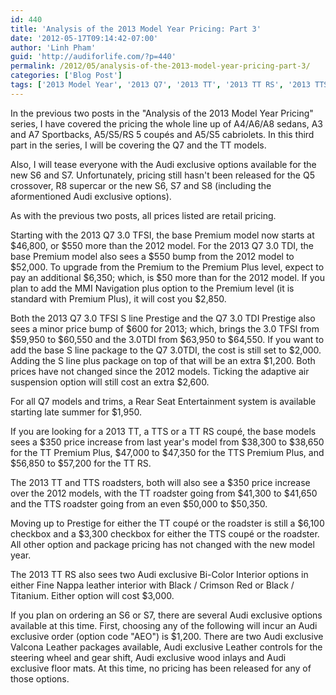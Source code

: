```yaml
---
id: 440
title: 'Analysis of the 2013 Model Year Pricing: Part 3'
date: '2012-05-17T09:14:42-07:00'
author: 'Linh Pham'
guid: 'http://audiforlife.com/?p=440'
permalink: /2012/05/analysis-of-the-2013-model-year-pricing-part-3/
categories: ['Blog Post']
tags: ['2013 Model Year', '2013 Q7', '2013 TT', '2013 TT RS', '2013 TTS', 'Audi exclusive']
---
```


In the previous two posts in the "Analysis of the 2013 Model Year Pricing" series, I have covered the pricing the whole line up of A4/A6/A8 sedans, A3 and A7 Sportbacks, A5/S5/RS 5 coupés and A5/S5 cabriolets. In this third part in the series, I will be covering the Q7 and the TT models.

Also, I will tease everyone with the Audi exclusive options available for the new S6 and S7. Unfortunately, pricing still hasn't been released for the Q5 crossover, R8 supercar or the new S6, S7 and S8 (including the aformentioned Audi exclusive options).

As with the previous two posts, all prices listed are retail pricing.

Starting with the 2013 Q7 3.0 TFSI, the base Premium model now starts at $46,800, or $550 more than the 2012 model. For the 2013 Q7 3.0 TDI, the base Premium model also sees a $550 bump from the 2012 model to $52,000. To upgrade from the Premium to the Premium Plus level, expect to pay an additional $6,350; which, is $50 more than for the 2012 model. If you plan to add the MMI Navigation plus option to the Premium level (it is standard with Premium Plus), it will cost you $2,850.

Both the 2013 Q7 3.0 TFSI S line Prestige and the Q7 3.0 TDI Prestige also sees a minor price bump of $600 for 2013; which, brings the 3.0 TFSI from $59,950 to $60,550 and the 3.0TDI from $63,950 to $64,550. If you want to add the base S line package to the Q7 3.0TDI, the cost is still set to $2,000. Adding the S line plus package on top of that will be an extra $1,200. Both prices have not changed since the 2012 models. Ticking the adaptive air suspension option will still cost an extra $2,600.

For all Q7 models and trims, a Rear Seat Entertainment system is available starting late summer for $1,950.

If you are looking for a 2013 TT, a TTS or a TT RS coupé, the base models sees a $350 price increase from last year's model from $38,300 to $38,650 for the TT Premium Plus, $47,000 to $47,350 for the TTS Premium Plus, and $56,850 to $57,200 for the TT RS.

The 2013 TT and TTS roadsters, both will also see a $350 price increase over the 2012 models, with the TT roadster going from $41,300 to $41,650 and the TTS roadster going from an even $50,000 to $50,350.

Moving up to Prestige for either the TT coupé or the roadster is still a $6,100 checkbox and a $3,300 checkbox for either the TTS coupé or the roadster. All other option and package pricing has not changed with the new model year.

The 2013 TT RS also sees two Audi exclusive Bi-Color Interior options in either Fine Nappa leather interior with Black / Crimson Red or Black / Titanium. Either option will cost $3,000.

If you plan on ordering an S6 or S7, there are several Audi exclusive options available at this time. First, choosing any of the following will incur an Audi exclusive order (option code "AEO") is $1,200. There are two Audi exclusive Valcona Leather packages available, Audi exclusive Leather controls for the steering wheel and gear shift, Audi exclusive wood inlays and Audi exclusive floor mats. At this time, no pricing has been released for any of those options.
